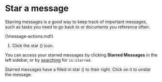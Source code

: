 # Star a message

Starring messages is a good way to keep track of important messages, such as
tasks you need to go back to or documents you reference often.

{!message-actions.md!}

1. Click the star (<i class="fa fa-star-o"></i>) icon.

You can access your starred messages by clicking **Starred Messages** in the
left sidebar, or by [searching](/help/search-for-messages) for `is:starred`.

Starred messages have a filled in star (<i class="fa fa-star"></i>) to
their right. Click on it to unstar the message.
